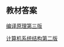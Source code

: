 ## 教材答案

[编译原理第三版](https://wenku.baidu.com/view/bdeaee21482fb4daa58d4bb7.html?re=view)

[计算机系统结构第二版](https://max.book118.com/html/2020/0312/7100013162002122.shtm)

